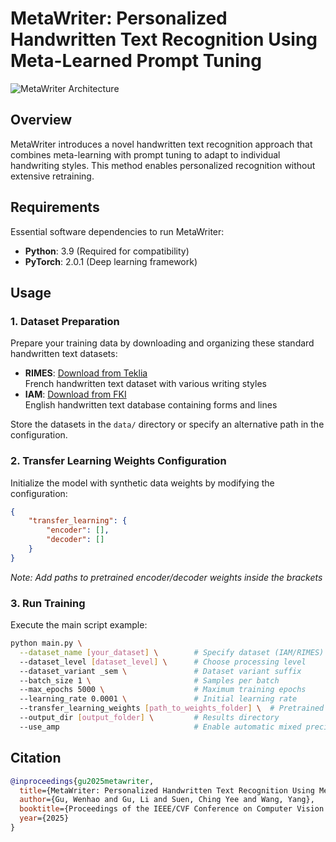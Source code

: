 # MetaWriter: Personalized Handwritten Text Recognition Using Meta-Learned Prompt Tuning

![MetaWriter Architecture](https://github.com/user-attachments/assets/0baa1f6d-6828-4ecf-86c0-4895b8ec9361)

## Overview
MetaWriter introduces a novel handwritten text recognition approach that combines meta-learning with prompt tuning to adapt to individual handwriting styles. This method enables personalized recognition without extensive retraining.

## Requirements
Essential software dependencies to run MetaWriter:
- **Python**: 3.9 (Required for compatibility)
- **PyTorch**: 2.0.1 (Deep learning framework)

## Usage

### 1. Dataset Preparation
Prepare your training data by downloading and organizing these standard handwritten text datasets:

- **RIMES**: [Download from Teklia](https://teklia.com/research/rimes-database/)  
  French handwritten text dataset with various writing styles
- **IAM**: [Download from FKI](https://fki.tic.heia-fr.ch/databases/iam-handwriting-database)  
  English handwritten text database containing forms and lines

Store the datasets in the `data/` directory or specify an alternative path in the configuration.

### 2. Transfer Learning Weights Configuration

Initialize the model with synthetic data weights by modifying the configuration:

```json
{
    "transfer_learning": {
        "encoder": [],
        "decoder": []
    }
}
```
*Note: Add paths to pretrained encoder/decoder weights inside the brackets*

### 3. Run Training

Execute the main script example:

```bash
python main.py \
  --dataset_name [your_dataset] \        # Specify dataset (IAM/RIMES)
  --dataset_level [dataset_level] \      # Choose processing level
  --dataset_variant _sem \               # Dataset variant suffix
  --batch_size 1 \                       # Samples per batch
  --max_epochs 5000 \                    # Maximum training epochs
  --learning_rate 0.0001 \               # Initial learning rate
  --transfer_learning_weights [path_to_weights_folder] \  # Pretrained weights
  --output_dir [output_folder] \         # Results directory
  --use_amp                              # Enable automatic mixed precision
```

## Citation


```bibtex
@inproceedings{gu2025metawriter,
  title={MetaWriter: Personalized Handwritten Text Recognition Using Meta-Learned Prompt Tuning},
  author={Gu, Wenhao and Gu, Li and Suen, Ching Yee and Wang, Yang},
  booktitle={Proceedings of the IEEE/CVF Conference on Computer Vision and Pattern Recognition (CVPR)},
  year={2025}
}
